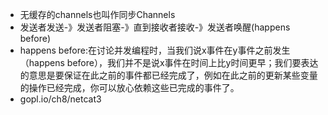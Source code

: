 - 无缓存的channels也叫作同步Channels
- 发送者发送-》发送者阻塞-》直到接收者接收-》发送者唤醒(happens before)
- happens before:在讨论并发编程时，当我们说x事件在y事件之前发生（happens before），我们并不是说x事件在时间上比y时间更早；我们要表达的意思是要保证在此之前的事件都已经完成了，例如在此之前的更新某些变量的操作已经完成，你可以放心依赖这些已完成的事件了。
- gopl.io/ch8/netcat3